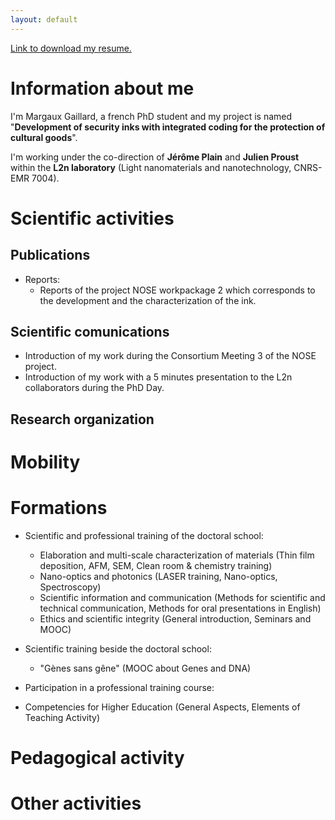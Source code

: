```yaml
---
layout: default
---
```


[Link to download my resume.](https://github.com/Margal10/Margal10.github.io/files/10278796/CV-MargauxGaillard.pdf)


# Information about me

I'm Margaux Gaillard, a french PhD student and my project is named "**Development of security inks with integrated coding for the protection of cultural goods**".

I'm working under the co-direction of **Jérôme Plain** and **Julien Proust** within the **L2n laboratory** (Light nanomaterials and nanotechnology, CNRS-EMR 7004).

# Scientific activities
## Publications

- Reports:
  - Reports of the project NOSE workpackage 2 which corresponds to the development and the characterization of the ink.

## Scientific comunications

- Introduction of my work during the Consortium Meeting 3 of the NOSE project.
- Introduction of my work with a 5 minutes presentation to the L2n collaborators during the PhD Day.

## Research organization

# Mobility

# Formations

- Scientific and professional training of the doctoral school:
  - Elaboration and multi-scale characterization of materials (Thin film deposition, AFM, SEM, Clean room & chemistry training)
  - Nano-optics and photonics (LASER training, Nano-optics, Spectroscopy)
  - Scientific information and communication (Methods for scientific and technical communication, Methods for oral presentations in English)
  - Ethics and scientific integrity (General introduction, Seminars and MOOC)

- Scientific training beside the doctoral school:
  - "Gènes sans gêne" (MOOC about Genes and DNA)

-  Participation in a professional training course:
  - Competencies for Higher Education (General Aspects, Elements of Teaching Activity)

# Pedagogical activity

# Other activities

